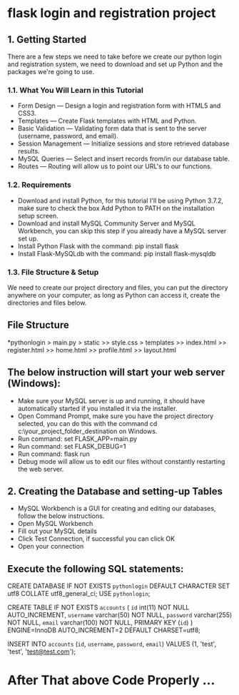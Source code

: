 # flask login and registration project 

## 1. Getting Started
There are a few steps we need to take before we create our python login and registration system, we need to download and set up Python and the packages we're going to use.

### 1.1. What You Will Learn in this Tutorial
* Form Design — Design a login and registration form with HTML5 and CSS3.
* Templates — Create Flask templates with HTML and Python.
* Basic Validation — Validating form data that is sent to the server (username, password, and email).
* Session Management — Initialize sessions and store retrieved database results.
* MySQL Queries — Select and insert records from/in our database table.
* Routes — Routing will allow us to point our URL's to our functions.

### 1.2. Requirements
* Download and install Python, for this tutorial I'll be using Python 3.7.2, make sure to check the box Add Python to PATH on the installation setup screen.
* Download and install MySQL Community Server and MySQL Workbench, you can skip this step if you already have a MySQL server set up.
* Install Python Flask with the command: pip install flask
* Install Flask-MySQLdb with the command: pip install flask-mysqldb

### 1.3. File Structure & Setup
We need to create our project directory and files, you can put the directory anywhere on your computer, as long as Python can access it, create the directories and files below.

## File Structure
*pythonlogin > main.py > static >> style.css > templates >> index.html >> register.html >> home.html >> profile.html >> layout.html 
 
  
    
## The below instruction will start your web server (Windows):
* Make sure your MySQL server is up and running, it should have automatically started if you installed it via the installer.
* Open Command Prompt, make sure you have the project directory selected, you can do this with the command cd c:\your_project_folder_destination on Windows.
* Run command: set FLASK_APP=main.py
* Run command: set FLASK_DEBUG=1
* Run command: flask run
* Debug mode will allow us to edit our files without constantly restarting the web server.

## 2. Creating the Database and setting-up Tables
* MySQL Workbench is a GUI for creating and editing our databases, follow the below instructions.
* Open MySQL Workbench
* Fill out your MySQL details
* Click Test Connection, if successful you can click OK
* Open your connection

## Execute the following SQL statements:

CREATE DATABASE IF NOT EXISTS `pythonlogin` DEFAULT CHARACTER SET utf8 COLLATE utf8_general_ci;
USE `pythonlogin`;

CREATE TABLE IF NOT EXISTS `accounts` (
	`id` int(11) NOT NULL AUTO_INCREMENT,
  	`username` varchar(50) NOT NULL,
  	`password` varchar(255) NOT NULL,
  	`email` varchar(100) NOT NULL,
    PRIMARY KEY (`id`)
) ENGINE=InnoDB AUTO_INCREMENT=2 DEFAULT CHARSET=utf8;

INSERT INTO `accounts` (`id`, `username`, `password`, `email`) VALUES (1, 'test', 'test', 'test@test.com');

# After That above Code Properly ...

